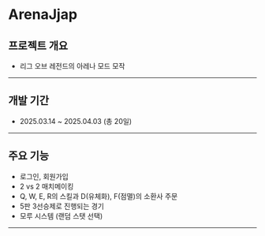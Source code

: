 # ArenaJjap

## 프로젝트 개요
- 리그 오브 레전드의 아레나 모드 모작
---
## 개발 기간
- 2025.03.14 ~ 2025.04.03 (총 20일)
---
## 주요 기능
- 로그인, 회원가입
- 2 vs 2 매치메이킹
- Q, W, E, R의 스킬과 D(유체화), F(점멸)의 소환사 주문
- 5판 3선승제로 진행되는 경기
- 모루 시스템 (랜덤 스탯 선택)
---
